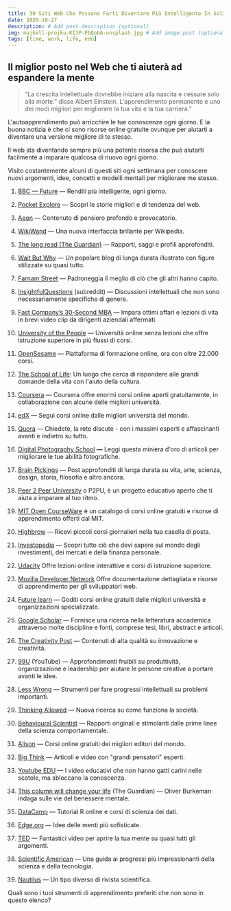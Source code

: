 ```yaml
---
title: 39 Siti Web Che Possono Farti Diventare Più Intelligente In Soli 10 Minuti Al Giorno
date: 2020-10-27
description: # Add post description (optional)
img: majkell-projku-KI3P-FbQobA-unsplash.jpg # Add image post (optional)
tags: [time, work, life, edu]
---
```


## Il miglior posto nel Web che ti aiuterà ad espandere la mente

> “La crescita intellettuale dovrebbe iniziare alla nascita e cessare solo alla morte.” disse Albert Einstein. L'apprendimento permanente è uno dei modi migliori per migliorare la tua vita e la tua carriera.”

L'autoapprendimento può arricchire le tue conoscenze ogni giorno. E la buona notizia è che ci sono risorse online gratuite ovunque per aiutarti a diventare una versione migliore di te stesso.

Il web sta diventando sempre più una potente risorsa che può aiutarti facilmente a imparare qualcosa di nuovo ogni giorno.

Visito costantemente alcuni di questi siti ogni settimana per conoscere nuovi argomenti, idee, concetti e modelli mentali per migliorare me stesso.

1. [BBC — Future](http://www.bbc.com/future)  — Renditi più intelligente, ogni giorno.

2.  [Pocket Explore](https://getpocket.com/explore)  — Scopri le storie migliori e di tendenza del web.

3.  [Aeon](https://aeon.co/)  — Contenuto di pensiero profondo e provocatorio.

4.  [WikiWand](http://www.wikiwand.com/)  — Una nuova interfaccia brillante per Wikipedia.

5.  [The long read (The Guardian)](http://www.theguardian.com/news/series/the-long-read)  — Rapporti, saggi e profili approfonditi.

6.  [Wait But Why](https://waitbutwhy.com/)  — Un popolare blog di lunga durata illustrato con figure stilizzate su quasi tutto.

7.  [Farnam Street](https://fs.blog/blog/) — Padroneggia il meglio di ciò che gli altri hanno capito.

8.  [InsightfulQuestions](https://www.reddit.com/r/InsightfulQuestions/)  (subreddit) — Discussioni intellettuali che non sono necessariamente specifiche di genere.

9.  [Fast Company’s 30-Second MBA](https://www.fastcompany.com/section/30-second-mba)  — Impara ottimi affari e lezioni di vita in brevi video clip da dirigenti aziendali affermati.

10.  [University of the People](http://www.uopeople.org/)  — Università online senza lezioni che offre istruzione superiore in più flussi di corsi.

11.  [OpenSesame](http://opensesame.com/)  — Piattaforma di formazione online, ora con oltre 22.000 corsi.

12.  [The School of Life](https://www.youtube.com/user/schooloflifechannel): Un luogo che cerca di rispondere alle grandi domande della vita con l'aiuto della cultura.

13.  [Coursera](https://www.coursera.org/)  — Coursera offre enormi corsi online aperti gratuitamente, in collaborazione con alcune delle migliori università.

14.  [edX](https://www.edx.org/)  — Segui corsi online dalle migliori università del mondo.

15.  [Quora](http://www.quora.com/)  — Chiedete, la rete discute - con i massimi esperti e affascinanti avanti e indietro su tutto.

16.  [Digital Photography School](http://digital-photography-school.com/tips)  **—** Leggi questa miniera d'oro di articoli per migliorare le tue abilità fotografiche.

17.  [Brain Pickings](http://www.brainpickings.org/)  — Post approfonditi di lunga durata su vita, arte, scienza, design, storia, filosofia e altro ancora.

18.  [Peer 2 Peer University](https://p2pu.org/en/)  o P2PU, è un progetto educativo aperto che ti aiuta a imparare al tuo ritmo.

19.  [MIT Open CourseWare](http://ocw.mit.edu/index.htm)  è un catalogo di corsi online gratuiti e risorse di apprendimento offerti dal MIT.

20.  [Highbrow](http://gohighbrow.com/)  — Ricevi piccoli corsi giornalieri nella tua casella di posta.

21.  [Investopedia](http://www.investopedia.com/)  — Scopri tutto ciò che devi sapere sul mondo degli investimenti, dei mercati e della finanza personale.

22.  [Udacity](https://www.udacity.com/)  Offre lezioni online interattive e corsi di istruzione superiore.

23.  [Mozilla Developer Network](https://developer.mozilla.org/en-US/)  Offre documentazione dettagliata e risorse di apprendimento per gli sviluppatori web.

24.  [Future learn](https://www.futurelearn.com/)  — Goditi corsi online gratuiti delle migliori università e organizzazioni specializzate.

25.  [Google Scholar](http://scholar.google.com/)  — Fornisce una ricerca nella letteratura accademica attraverso molte discipline e fonti, comprese tesi, libri, abstract e articoli.

26.  [The Creativity Post](http://www.creativitypost.com/)  — Contenuti di alta qualità su innovazione e creatività.

27.  [99U](https://www.youtube.com/user/99Uvideos)  (YouTube) — Approfondimenti fruibili su produttività, organizzazione e leadership per aiutare le persone creative a portare avanti le idee.

28.  [Less Wrong](https://www.lesswrong.com/) — Strumenti per fare progressi intellettuali su problemi importanti.

29.  [Thinking Allowed](https://www.bbc.co.uk/programmes/b006qy05/episodes/downloads)  — Nuova ricerca su come funziona la società.

30.  [Behavioural Scientist](http://behavioralscientist.org/)  — Rapporti originali e stimolanti dalle prime linee della scienza comportamentale.

31.  [Alison](https://alison.com/)  — Corsi online gratuiti dei migliori editori del mondo.

32.  [Big Think](http://bigthink.com/)  — Articoli e video con "grandi pensatori" esperti.

33.  [Youtube EDU](http://www.youtube.com/education)  — I video educativi che non hanno gatti carini nelle scatole, ma sbloccano la conoscenza.

34.  [This column will change your life](https://www.theguardian.com/lifeandstyle/series/thiscolumnwillchangeyourlife)  (The Guardian) — Oliver Burkeman indaga sulle vie del benessere mentale.

35.  [DataCamp](https://www.datacamp.com/)  — Tutorial R online e corsi di scienza dei dati.

36.  [Edge.org](http://edge.org/)  — Idee delle menti più sofisticate.

37.  [TED](http://www.ted.com/)  — Fantastici video per aprire la tua mente su quasi tutti gli argomenti.

38.  [Scientific American](https://www.scientificamerican.com/) — Una guida ai progressi più impressionanti della scienza e della tecnologia.

39.  [Nautilus](http://nautil.us/) — Un tipo diverso di rivista scientifica.

Quali sono i tuoi strumenti di apprendimento preferiti che non sono in questo elenco?